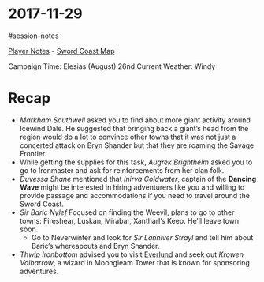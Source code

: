# 2017-11-29

\#session-notes 

[Player Notes](https://docs.google.com/document/d/1flIOt9zdcujPfELxJ2z20Bst9zLwX4JnkvmETBPIbRU/edit#heading=h.qklgz8xzl35d) - [Sword Coast Map](https://cdn.discordapp.com/attachments/780951050278010910/799399197442965604/skt03-thenorth.jpg)

Campaign Time: Elesias (August) 26nd
Current Weather: Windy

# Recap

* *Markham Southwell* asked you to find about more giant activity around Icewind Dale. He suggested that bringing back a giant’s head from the region would do a lot to convince other towns that it was not just a concerted attack on Bryn Shander but that they are roaming the Savage Frontier.
* While getting the supplies for this task, *Augrek Brighthelm* asked you to go to Ironmaster and ask for reinforcements from her clan folk.
* *Duvessa Shane* mentioned that *Inirva Coldwater*, captain of the **Dancing Wave** might be interested in hiring adventurers like you and willing to provide passage and accommodations if you need to travel around the Sword Coast.
* *Sir Baric Nylef* Focused on finding the Weevil, plans to go to other towns: Fireshear, Luskan, Mirabar, Xantharl’s Keep. He’ll leave town soon.
  * Go to Neverwinter and look for *Sir Lanniver Strayl* and tell him about Baric’s whereabouts and Bryn Shander.
* *Thwip Ironbottom* advised you to visit [Everlund](..\Locations\Everlund.md) and seek out *Krowen Valharrow*, a wizard in Moongleam Tower that is known for sponsoring adventures.
